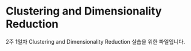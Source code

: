 # Clustering and Dimensionality Reduction

2주 1일차 Clustering and Dimensionality Reduction 실습을 위한 파일입니다.


